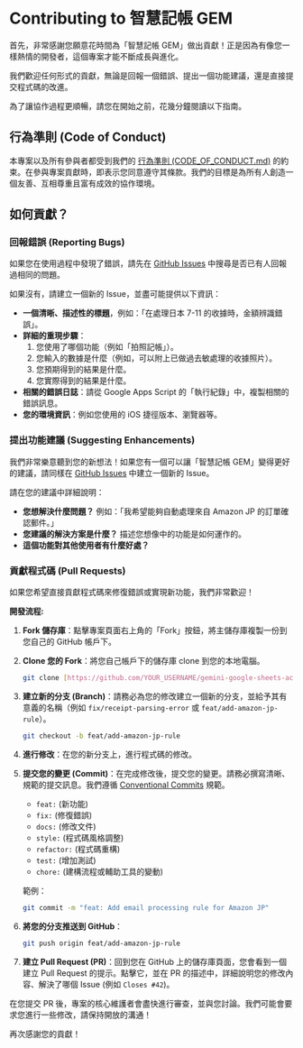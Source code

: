 # Contributing to 智慧記帳 GEM

首先，非常感謝您願意花時間為「智慧記帳 GEM」做出貢獻！正是因為有像您一樣熱情的開發者，這個專案才能不斷成長與進化。

我們歡迎任何形式的貢獻，無論是回報一個錯誤、提出一個功能建議，還是直接提交程式碼的改進。

為了讓協作過程更順暢，請您在開始之前，花幾分鐘閱讀以下指南。

## 行為準則 (Code of Conduct)

本專案以及所有參與者都受到我們的 [行為準則 (CODE_OF_CONDUCT.md)](CODE_OF_CONDUCT.md) 的約束。在參與專案貢獻時，即表示您同意遵守其條款。我們的目標是為所有人創造一個友善、互相尊重且富有成效的協作環境。

## 如何貢獻？

### 回報錯誤 (Reporting Bugs)

如果您在使用過程中發現了錯誤，請先在 [GitHub Issues](https://github.com/0xImwhatIm/gemini-google-sheets-accountant/issues) 中搜尋是否已有人回報過相同的問題。

如果沒有，請建立一個新的 Issue，並盡可能提供以下資訊：
* **一個清晰、描述性的標題**，例如：「在處理日本 7-11 的收據時，金額辨識錯誤」。
* **詳細的重現步驟**：
    1.  您使用了哪個功能（例如「拍照記帳」）。
    2.  您輸入的數據是什麼（例如，可以附上已做過去敏處理的收據照片）。
    3.  您預期得到的結果是什麼。
    4.  您實際得到的結果是什麼。
* **相關的錯誤日誌**：請從 Google Apps Script 的「執行紀錄」中，複製相關的錯誤訊息。
* **您的環境資訊**：例如您使用的 iOS 捷徑版本、瀏覽器等。

### 提出功能建議 (Suggesting Enhancements)

我們非常樂意聽到您的新想法！如果您有一個可以讓「智慧記帳 GEM」變得更好的建議，請同樣在 [GitHub Issues](https://github.com/0xImwhatIm/gemini-google-sheets-accountant/issues) 中建立一個新的 Issue。

請在您的建議中詳細說明：
* **您想解決什麼問題？** 例如：「我希望能夠自動處理來自 Amazon JP 的訂單確認郵件。」
* **您建議的解決方案是什麼？** 描述您想像中的功能是如何運作的。
* **這個功能對其他使用者有什麼好處？**

### 貢獻程式碼 (Pull Requests)

如果您希望直接貢獻程式碼來修復錯誤或實現新功能，我們非常歡迎！

**開發流程:**

1.  **Fork 儲存庫**：點擊專案頁面右上角的「Fork」按鈕，將主儲存庫複製一份到您自己的 GitHub 帳戶下。
2.  **Clone 您的 Fork**：將您自己帳戶下的儲存庫 clone 到您的本地電腦。
    ```bash
    git clone [https://github.com/YOUR_USERNAME/gemini-google-sheets-accountant.git](https://github.com/YOUR_USERNAME/gemini-google-sheets-accountant.git)
    ```
3.  **建立新的分支 (Branch)**：請務必為您的修改建立一個新的分支，並給予其有意義的名稱（例如 `fix/receipt-parsing-error` 或 `feat/add-amazon-jp-rule`）。
    ```bash
    git checkout -b feat/add-amazon-jp-rule
    ```
4.  **進行修改**：在您的新分支上，進行程式碼的修改。
5.  **提交您的變更 (Commit)**：在完成修改後，提交您的變更。請務必撰寫清晰、規範的提交訊息。我們遵循 [Conventional Commits](https://www.conventionalcommits.org/en/v1.0.0/) 規範。
    * `feat:` (新功能)
    * `fix:` (修復錯誤)
    * `docs:` (修改文件)
    * `style:` (程式碼風格調整)
    * `refactor:` (程式碼重構)
    * `test:` (增加測試)
    * `chore:` (建構流程或輔助工具的變動)
    
    範例：
    ```bash
    git commit -m "feat: Add email processing rule for Amazon JP"
    ```
6.  **將您的分支推送到 GitHub**：
    ```bash
    git push origin feat/add-amazon-jp-rule
    ```
7.  **建立 Pull Request (PR)**：回到您在 GitHub 上的儲存庫頁面，您會看到一個建立 Pull Request 的提示。點擊它，並在 PR 的描述中，詳細說明您的修改內容、解決了哪個 Issue (例如 `Closes #42`)。

在您提交 PR 後，專案的核心維護者會盡快進行審查，並與您討論。我們可能會要求您進行一些修改，請保持開放的溝通！

再次感謝您的貢獻！
